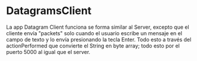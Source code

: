 # DatagramsClient
La app Datagram Client funciona se forma similar al Server, excepto que el cliente envía "packets" solo cuando el usuario escribe un mensaje en el campo de texto y lo envía presionando la tecla Enter. Todo esto a través del actionPerformed que convierte el String en byte array; todo esto por el puerto 5000 al igual que el server.
